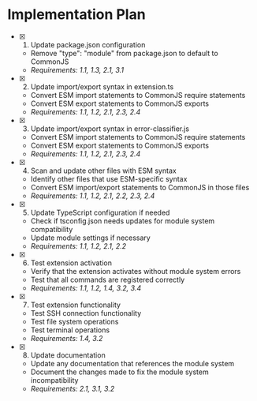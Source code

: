 # Implementation Plan

- [x] 1. Update package.json configuration
  - Remove "type": "module" from package.json to default to CommonJS
  - _Requirements: 1.1, 1.3, 2.1, 3.1_

- [x] 2. Update import/export syntax in extension.ts
  - Convert ESM import statements to CommonJS require statements
  - Convert ESM export statements to CommonJS exports
  - _Requirements: 1.1, 1.2, 2.1, 2.3, 2.4_

- [x] 3. Update import/export syntax in error-classifier.js
  - Convert ESM import statements to CommonJS require statements
  - Convert ESM export statements to CommonJS exports
  - _Requirements: 1.1, 1.2, 2.1, 2.3, 2.4_

- [x] 4. Scan and update other files with ESM syntax
  - Identify other files that use ESM-specific syntax
  - Convert ESM import/export statements to CommonJS in those files
  - _Requirements: 1.1, 1.2, 2.1, 2.2, 2.3, 2.4_

- [x] 5. Update TypeScript configuration if needed
  - Check if tsconfig.json needs updates for module system compatibility
  - Update module settings if necessary
  - _Requirements: 1.1, 1.2, 2.1, 2.2_

- [x] 6. Test extension activation
  - Verify that the extension activates without module system errors
  - Test that all commands are registered correctly
  - _Requirements: 1.1, 1.2, 1.4, 3.2, 3.4_

- [x] 7. Test extension functionality
  - Test SSH connection functionality
  - Test file system operations
  - Test terminal operations
  - _Requirements: 1.4, 3.2_

- [x] 8. Update documentation
  - Update any documentation that references the module system
  - Document the changes made to fix the module system incompatibility
  - _Requirements: 2.1, 3.1, 3.2_
